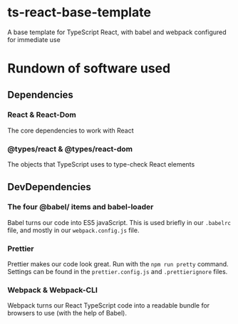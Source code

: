# ts-react-base-template

A base template for TypeScript React, with babel and webpack configured for immediate use

# Rundown of software used

## Dependencies

### React & React-Dom

The core dependencies to work with React

### @types/react & @types/react-dom

The objects that TypeScript uses to type-check React elements

## DevDependencies

### The four @babel/ items and babel-loader

Babel turns our code into ES5 javaScript. This is used briefly in our `.babelrc` file, and mostly in our `webpack.config.js` file.

### Prettier

Prettier makes our code look great. Run with the `npm run pretty` command. Settings can be found in the `prettier.config.js` and `.prettierignore` files.

### Webpack & Webpack-CLI

Webpack turns our React TypeScript code into a readable bundle for browsers to use (with the help of Babel).
